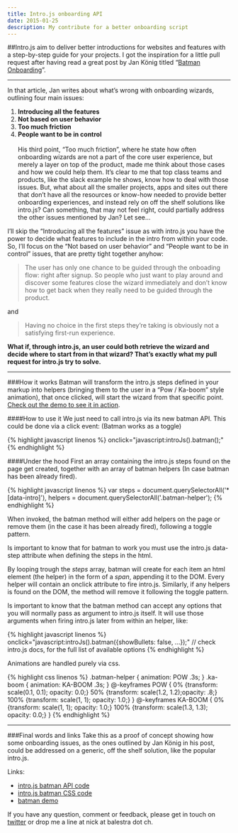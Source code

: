 ```yaml
---
title: Intro.js onboarding API
date: 2015-01-25
description: My contribute for a better onboarding script
---
```



##Intro.js aim to deliver better introductions for websites and features with a step-by-step guide for your projects. I got the inspiration for a little pull request after having read a great post by Jan König titled “[Batman Onboarding](https://medium.com/@einkoenig/batman-onboarding-999d19f0cab9)”.

***
In that article, Jan writes about what’s wrong with onboarding wizards, outlining four main issues:

1. **Introducing all the features**
2. **Not based on user behavior**
3. **Too much friction**
4. **People want to be in control**
<br><br>
His third point, “Too much friction”, where he state how often onboarding wizards are not a part of the core user experience, but merely a layer on top of the product, made me think about those cases and how we could help them. It’s clear to me that top class teams and products, like the slack example he shows, know how to deal with those issues. But, what about all the smaller projects, apps and sites out there that don’t have all the resources or know-how needed to provide better onboarding experiences, and instead rely on off the shelf solutions like intro.js? Can something, that may not feel right, could partially address the other issues mentioned by Jan? Let see…

I’ll skip the “Introducing all the features” issue as with intro.js you have the power to decide what features to include in the intro from within your code. So, I’ll focus on the “Not based on user behavior” and “People want to be in control” issues, that are pretty tight together anyhow:

> The user has only one chance to be guided through the onboading flow: right after signup. So people who just want to play around and discover some features close the wizard immediately and don’t know how to get back when they really need to be guided through the product.

and

> Having no choice in the first steps they’re taking is obviously not a satisfying first-run experience.

**What if, through intro.js, an user could both retrieve the wizard and decide where to start from in that wizard? That’s exactly what my pull request for intro.js try to solve.**

***

###How it works
Batman will transform the intro.js steps defined in your markup into helpers (bringing them to the user in a “Pow / Ka-boom” style animation), that once clicked, will start the wizard from that specific point.
[Check out the demo to see it in action](https://medium.com/@einkoenig/batman-onboarding-999d19f0cab9).

####How to use it
We just need to call intro.js via its new batman API. This could be done via a click event: (Batman works as a toggle)

{% highlight javascript linenos %}
onclick="javascript:introJs().batman();"
{% endhighlight %}

####Under the hood
First an array containing the intro.js steps found on the page get created, together with an array of batman helpers (In case batman has been already fired).

{% highlight javascript linenos %}
var steps = document.querySelectorAll('*[data-intro]'),
    helpers = document.querySelectorAll('.batman-helper');
{% endhighlight %}

When invoked, the batman method will either add helpers on the page or remove them (in the case it has been already fired), following a toggle pattern.

Is important to know that for batman to work you must use the intro.js data-step attribute when defining the steps in the html.

By looping trough the *steps* array, batman will create for each item an html element (the helper) in the form of a *span*, appending it to the DOM. Every helper will contain an onclick attribute to fire intro.js. Similarly, if any helpers is found on the DOM, the method will remove it following the toggle pattern.

Is important to know that the batman method can accept any options that you will normally pass as argument to intro.js itself. It will use those arguments when firing intro.js later from within an helper, like:

{% highlight javascript linenos %}
onclick="javascript:introJs().batman({showBullets: false, ...});"
// check intro.js docs, for the full list of available options
{% endhighlight %}

Animations are handled purely via css.

{% highlight css linenos %}
.batman-helper {
  animation: POW .3s;
}
.ka-boom {
  animation: KA-BOOM .3s;
}
@-keyframes POW {
 0% {transform: scale(0.1, 0.1); opacity: 0.0;}
 50% {transform: scale(1.2, 1.2);opacity: .8;}
 100% {transform: scale(1, 1); opacity: 1.0;}
}
@-keyframes KA-BOOM {
  0% {transform: scale(1, 1); opacity: 1.0;}
  100% {transform: scale(1.3, 1.3); opacity: 0.0;}
}
{% endhighlight %}

***

###Final words and links
Take this as a proof of concept showing how some onboarding issues, as the ones outlined by Jan König in his post, could be addressed on a generic, off the shelf solution, like the popular intro.js.

Links:

- [intro.js batman API code](https://github.com/nickbalestra/intro.js/blob/feature/batman/intro.js#L271-L340)
- [intro.js batman CSS code](https://github.com/nickbalestra/intro.js/blob/feature/batman/introjs.css#L345-L380)
- [batman demo](http://nickbalestra.github.io/intro.js/example/batman/)


If you have any question, comment or feedback, please get in touch on [twitter](http://twitter.com/nickbalestra) or drop me a line at nick at balestra dot ch.